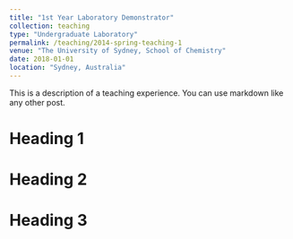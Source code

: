 ```yaml
---
title: "1st Year Laboratory Demonstrator"
collection: teaching
type: "Undergraduate Laboratory"
permalink: /teaching/2014-spring-teaching-1
venue: "The University of Sydney, School of Chemistry"
date: 2018-01-01
location: "Sydney, Australia"
---
```


This is a description of a teaching experience. You can use markdown like any other post.

Heading 1
======

Heading 2
======

Heading 3
======
